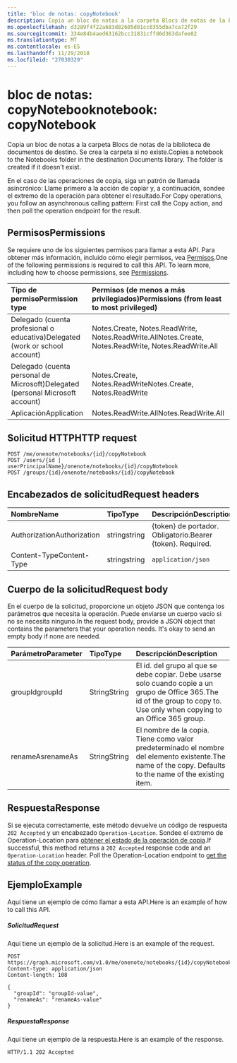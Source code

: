 ```yaml
---
title: 'bloc de notas: copyNotebook'
description: Copia un bloc de notas a la carpeta Blocs de notas de la biblioteca de documentos de destino. Se crea la carpeta si no existe.
ms.openlocfilehash: d3289f4f22a683d82605d01cc0355dba7ca72f29
ms.sourcegitcommit: 334e84b4aed63162bcc31831cffd6d363dafee02
ms.translationtype: MT
ms.contentlocale: es-ES
ms.lasthandoff: 11/29/2018
ms.locfileid: "27030329"
---
```

# <a name="notebook-copynotebook"></a><span data-ttu-id="47a3b-104">bloc de notas: copyNotebook</span><span class="sxs-lookup"><span data-stu-id="47a3b-104">notebook: copyNotebook</span></span>
<span data-ttu-id="47a3b-p102">Copia un bloc de notas a la carpeta Blocs de notas de la biblioteca de documentos de destino. Se crea la carpeta si no existe.</span><span class="sxs-lookup"><span data-stu-id="47a3b-p102">Copies a notebook to the Notebooks folder in the destination Documents library. The folder is created if it doesn't exist.</span></span>

<span data-ttu-id="47a3b-107">En el caso de las operaciones de copia, siga un patrón de llamada asincrónico:  Llame primero a la acción de copiar y, a continuación, sondee el extremo de la operación para obtener el resultado.</span><span class="sxs-lookup"><span data-stu-id="47a3b-107">For Copy operations, you follow an asynchronous calling pattern:  First call the Copy action, and then poll the operation endpoint for the result.</span></span>

## <a name="permissions"></a><span data-ttu-id="47a3b-108">Permisos</span><span class="sxs-lookup"><span data-stu-id="47a3b-108">Permissions</span></span>
<span data-ttu-id="47a3b-p103">Se requiere uno de los siguientes permisos para llamar a esta API. Para obtener más información, incluido cómo elegir permisos, vea [Permisos](/graph/permissions-reference).</span><span class="sxs-lookup"><span data-stu-id="47a3b-p103">One of the following permissions is required to call this API. To learn more, including how to choose permissions, see [Permissions](/graph/permissions-reference).</span></span>

|<span data-ttu-id="47a3b-111">Tipo de permiso</span><span class="sxs-lookup"><span data-stu-id="47a3b-111">Permission type</span></span>      | <span data-ttu-id="47a3b-112">Permisos (de menos a más privilegiados)</span><span class="sxs-lookup"><span data-stu-id="47a3b-112">Permissions (from least to most privileged)</span></span>              |
|:--------------------|:---------------------------------------------------------|
|<span data-ttu-id="47a3b-113">Delegado (cuenta profesional o educativa)</span><span class="sxs-lookup"><span data-stu-id="47a3b-113">Delegated (work or school account)</span></span> | <span data-ttu-id="47a3b-114">Notes.Create, Notes.ReadWrite, Notes.ReadWrite.All</span><span class="sxs-lookup"><span data-stu-id="47a3b-114">Notes.Create, Notes.ReadWrite, Notes.ReadWrite.All</span></span>    |
|<span data-ttu-id="47a3b-115">Delegado (cuenta personal de Microsoft)</span><span class="sxs-lookup"><span data-stu-id="47a3b-115">Delegated (personal Microsoft account)</span></span> | <span data-ttu-id="47a3b-116">Notes.Create, Notes.ReadWrite</span><span class="sxs-lookup"><span data-stu-id="47a3b-116">Notes.Create, Notes.ReadWrite</span></span>    |
|<span data-ttu-id="47a3b-117">Aplicación</span><span class="sxs-lookup"><span data-stu-id="47a3b-117">Application</span></span> | <span data-ttu-id="47a3b-118">Notes.ReadWrite.All</span><span class="sxs-lookup"><span data-stu-id="47a3b-118">Notes.ReadWrite.All</span></span> |

## <a name="http-request"></a><span data-ttu-id="47a3b-119">Solicitud HTTP</span><span class="sxs-lookup"><span data-stu-id="47a3b-119">HTTP request</span></span>
<!-- { "blockType": "ignored" } -->
```http
POST /me/onenote/notebooks/{id}/copyNotebook
POST /users/{id | userPrincipalName}/onenote/notebooks/{id}/copyNotebook
POST /groups/{id}/onenote/notebooks/{id}/copyNotebook
```
## <a name="request-headers"></a><span data-ttu-id="47a3b-120">Encabezados de solicitud</span><span class="sxs-lookup"><span data-stu-id="47a3b-120">Request headers</span></span>
| <span data-ttu-id="47a3b-121">Nombre</span><span class="sxs-lookup"><span data-stu-id="47a3b-121">Name</span></span>       | <span data-ttu-id="47a3b-122">Tipo</span><span class="sxs-lookup"><span data-stu-id="47a3b-122">Type</span></span> | <span data-ttu-id="47a3b-123">Descripción</span><span class="sxs-lookup"><span data-stu-id="47a3b-123">Description</span></span>|
|:---------------|:--------|:----------|
| <span data-ttu-id="47a3b-124">Authorization</span><span class="sxs-lookup"><span data-stu-id="47a3b-124">Authorization</span></span>  | <span data-ttu-id="47a3b-125">string</span><span class="sxs-lookup"><span data-stu-id="47a3b-125">string</span></span>  | <span data-ttu-id="47a3b-p104">{token} de portador. Obligatorio.</span><span class="sxs-lookup"><span data-stu-id="47a3b-p104">Bearer {token}. Required.</span></span> |
| <span data-ttu-id="47a3b-128">Content-Type</span><span class="sxs-lookup"><span data-stu-id="47a3b-128">Content-Type</span></span> | <span data-ttu-id="47a3b-129">string</span><span class="sxs-lookup"><span data-stu-id="47a3b-129">string</span></span> | `application/json` |

## <a name="request-body"></a><span data-ttu-id="47a3b-130">Cuerpo de la solicitud</span><span class="sxs-lookup"><span data-stu-id="47a3b-130">Request body</span></span>
<span data-ttu-id="47a3b-p105">En el cuerpo de la solicitud, proporcione un objeto JSON que contenga los parámetros que necesita la operación. Puede enviarse un cuerpo vacío si no se necesita ninguno.</span><span class="sxs-lookup"><span data-stu-id="47a3b-p105">In the request body, provide a JSON object that contains the parameters that your operation needs. It's okay to send an empty body if none are needed.</span></span>

| <span data-ttu-id="47a3b-133">Parámetro</span><span class="sxs-lookup"><span data-stu-id="47a3b-133">Parameter</span></span>    | <span data-ttu-id="47a3b-134">Tipo</span><span class="sxs-lookup"><span data-stu-id="47a3b-134">Type</span></span>   |<span data-ttu-id="47a3b-135">Descripción</span><span class="sxs-lookup"><span data-stu-id="47a3b-135">Description</span></span>|
|:---------------|:--------|:----------|
|<span data-ttu-id="47a3b-136">groupId</span><span class="sxs-lookup"><span data-stu-id="47a3b-136">groupId</span></span>|<span data-ttu-id="47a3b-137">String</span><span class="sxs-lookup"><span data-stu-id="47a3b-137">String</span></span>|<span data-ttu-id="47a3b-p106">El id. del grupo al que se debe copiar. Debe usarse solo cuando copie a un grupo de Office 365.</span><span class="sxs-lookup"><span data-stu-id="47a3b-p106">The id of the group to copy to. Use only when copying to an Office 365 group.</span></span>|
|<span data-ttu-id="47a3b-140">renameAs</span><span class="sxs-lookup"><span data-stu-id="47a3b-140">renameAs</span></span>|<span data-ttu-id="47a3b-141">String</span><span class="sxs-lookup"><span data-stu-id="47a3b-141">String</span></span>|<span data-ttu-id="47a3b-p107">El nombre de la copia. Tiene como valor predeterminado el nombre del elemento existente.</span><span class="sxs-lookup"><span data-stu-id="47a3b-p107">The name of the copy. Defaults to the name of the existing item.</span></span> |

## <a name="response"></a><span data-ttu-id="47a3b-144">Respuesta</span><span class="sxs-lookup"><span data-stu-id="47a3b-144">Response</span></span>

<span data-ttu-id="47a3b-p108">Si se ejecuta correctamente, este método devuelve un código de respuesta `202 Accepted` y un encabezado `Operation-Location`. Sondee el extremo de Operation-Location para [obtener el estado de la operación de copia](onenoteoperation-get.md).</span><span class="sxs-lookup"><span data-stu-id="47a3b-p108">If successful, this method returns a `202 Accepted` response code and an `Operation-Location` header. Poll the Operation-Location endpoint to [get the status of the copy operation](onenoteoperation-get.md).</span></span>

## <a name="example"></a><span data-ttu-id="47a3b-147">Ejemplo</span><span class="sxs-lookup"><span data-stu-id="47a3b-147">Example</span></span>
<span data-ttu-id="47a3b-148">Aquí tiene un ejemplo de cómo llamar a esta API.</span><span class="sxs-lookup"><span data-stu-id="47a3b-148">Here is an example of how to call this API.</span></span>
##### <a name="request"></a><span data-ttu-id="47a3b-149">Solicitud</span><span class="sxs-lookup"><span data-stu-id="47a3b-149">Request</span></span>
<span data-ttu-id="47a3b-150">Aquí tiene un ejemplo de la solicitud.</span><span class="sxs-lookup"><span data-stu-id="47a3b-150">Here is an example of the request.</span></span>
<!-- {
  "blockType": "request",
  "name": "notebook_copynotebook"
}-->
```http
POST https://graph.microsoft.com/v1.0/me/onenote/notebooks/{id}/copyNotebook
Content-type: application/json
Content-length: 108

{
  "groupId": "groupId-value",
  "renameAs": "renameAs-value"
}
```

##### <a name="response"></a><span data-ttu-id="47a3b-151">Respuesta</span><span class="sxs-lookup"><span data-stu-id="47a3b-151">Response</span></span>
<span data-ttu-id="47a3b-152">Aquí tiene un ejemplo de la respuesta.</span><span class="sxs-lookup"><span data-stu-id="47a3b-152">Here is an example of the response.</span></span>
<!-- {
  "blockType": "response",
  "truncated": true,
  "@odata.type": "microsoft.graph.onenoteOperation"
} -->
```http
HTTP/1.1 202 Accepted
```

<!-- uuid: 8fcb5dbc-d5aa-4681-8e31-b001d5168d79
2015-10-25 14:57:30 UTC -->
<!-- {
  "type": "#page.annotation",
  "description": "notebook: copyNotebook",
  "keywords": "",
  "section": "documentation",
  "tocPath": ""
}-->
